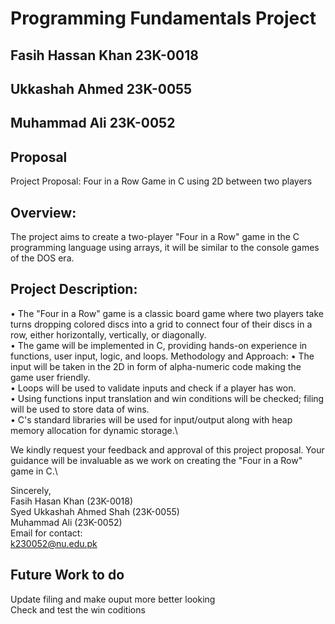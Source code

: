 # Programming Fundamentals Project 
## Fasih Hassan Khan 23K-0018
## Ukkashah Ahmed 23K-0055
## Muhammad Ali 23K-0052

## Proposal
Project Proposal: Four in a Row Game in C using 2D between two players 
## Overview:
The project aims to create a two-player "Four in a Row" game in the C programming language using arrays, it will be similar to the console games of the DOS era.
## Project Description:
•	The "Four in a Row" game is a classic board game where two players take turns dropping colored discs into a grid to connect four of their discs in a row, either horizontally, vertically, or diagonally.\
•	The game will be implemented in C, providing hands-on experience in functions, user input, logic, and loops.
Methodology and Approach:
•	The input will be taken in the 2D in form of alpha-numeric code making the game user friendly.\
•	Loops will be used to validate inputs and check if a player has won.\
•	Using functions input translation and win conditions will be checked; filing will be used to store data of wins.\
•	C's standard libraries will be used for input/output along with heap memory allocation for dynamic storage.\

We kindly request your feedback and approval of this project proposal. Your guidance will be invaluable as we work on creating the "Four in a Row" game in C.\

Sincerely,\
Fasih Hasan Khan (23K-0018)\
Syed Ukkashah Ahmed Shah (23K-0055)\
Muhammad Ali (23K-0052)\
Email for contact:\
k230052@nu.edu.pk

## Future Work to do
Update filing and make ouput more better looking\
Check and test the win coditions
